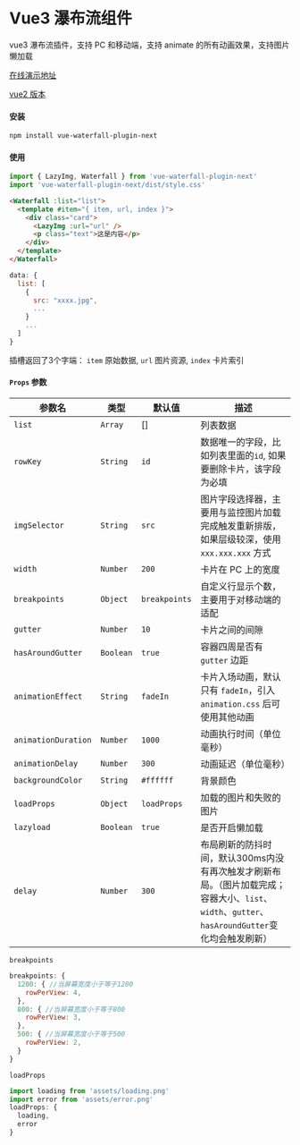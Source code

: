<!--
 * @Description:
 * @Version: 2.0
 * @Author: Yaowen Liu
 * @Date: 2021-10-18 16:22:04
 * @LastEditors: Yaowen Liu
 * @LastEditTime: 2022-03-18 16:55:27
-->

# Vue3 瀑布流组件

vue3 瀑布流插件，支持 PC 和移动端，支持 animate 的所有动画效果，支持图片懒加载

[在线演示地址](https://vue3-waterfall.netlify.app/)

[vue2 版本](https://github.com/heikaimu/vue-waterfall-plugin)

#### 安装

```bash
npm install vue-waterfall-plugin-next
```

#### 使用

```javascript
import { LazyImg, Waterfall } from 'vue-waterfall-plugin-next'
import 'vue-waterfall-plugin-next/dist/style.css'
```

```html
<Waterfall :list="list">
  <template #item="{ item, url, index }">
    <div class="card">
      <LazyImg :url="url" />
      <p class="text">这是内容</p>
    </div>
  </template>
</Waterfall>
```

```javascript
data: {
  list: [
    {
      src: "xxxx.jpg",
      ...
    }
    ...
  ]
}

```
插槽返回了3个字端：
`item` 原始数据, `url` 图片资源, `index` 卡片索引 

#### `Props` 参数
| 参数名              | 类型    | 默认值     | 描述                                                                               |
| ----------------- | ------- | ----------- | ----------------------------------------------------------------------------------------- |
| `list`              | `Array`   | []          | 列表数据                                                                                  |
| `rowKey`           | `String`  | `id`          | 数据唯一的字段，比如列表里面的`id`, 如果要删除卡片，该字段为必填                                     |
| `imgSelector`       | `String`  | `src`         | 图片字段选择器，主要用与监控图片加载完成触发重新排版，如果层级较深，使用 `xxx.xxx.xxx` 方式 |
| `width`             | `Number`  | `200`         | 卡片在 PC 上的宽度                                                                        |
| `breakpoints`       | `Object`  | `breakpoints` | 自定义行显示个数，主要用于对移动端的适配                                                  |
| `gutter`            | `Number`  | `10`          | 卡片之间的间隙                                                                            |
| `hasAroundGutter`   | `Boolean` | `true`        | 容器四周是否有 `gutter` 边距                                                                |
| `animationEffect`   | `String`  | `fadeIn`      | 卡片入场动画，默认只有 `fadeIn`，引入 `animation.css` 后可使用其他动画                        |
| `animationDuration` | `Number`  | `1000`        | 动画执行时间（单位毫秒）                                                                  |
| `animationDelay`    | `Number`  | `300`         | 动画延迟（单位毫秒）                                                                      |
| `backgroundColor`   | `String`  | `#ffffff`        | 背景颜色                                                                                  |
| `loadProps`         | `Object`  | `loadProps`         | 加载的图片和失败的图片                                                                       |
| `lazyload`          | `Boolean` | `true`       | 是否开启懒加载                                                                       |
| `delay`             | `Number`  | `300`         | 布局刷新的防抖时间，默认300ms内没有再次触发才刷新布局。（图片加载完成；容器大小、`list`、`width`、`gutter`、`hasAroundGutter`变化均会触发刷新） |

`breakpoints`
```javascript
breakpoints: {
  1200: { //当屏幕宽度小于等于1200
    rowPerView: 4,
  },
  800: { //当屏幕宽度小于等于800
    rowPerView: 3,
  },
  500: { //当屏幕宽度小于等于500
    rowPerView: 2,
  }
}
```

`loadProps`
```javascript
import loading from 'assets/loading.png'
import error from 'assets/error.png'
loadProps: {
  loading,
  error
}
```